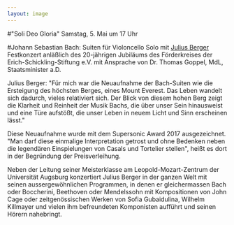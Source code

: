 ```yaml
---
layout: image
---
```


\#"Soli Deo Gloria"
Samstag, 5. Mai um 17 Uhr     

\#Johann Sebastian Bach: Suiten für Violoncello Solo mit [Julius Berger](http://juliusberger.de/)  
Festkonzert anläßlich des 20-jährigen Jubiläums des Förderkreises der Erich-Schickling-Stiftung e.V. mit Ansprache von Dr. Thomas Goppel, MdL, Staatsminister a.D.   

Julius Berger: "Für mich war die Neuaufnahme der Bach-Suiten wie die Ersteigung des höchsten Berges, eines Mount Everest. Das Leben wandelt sich dadurch, vieles relativiert sich. Der Blick von diesem hohen Berg zeigt die Klarheit und Reinheit der Musik Bachs, die über unser Sein hinausweist und eine Türe aufstößt, die unser Leben in neuem Licht und Sinn erscheinen lässt."   

Diese Neuaufnahme wurde mit dem Supersonic Award 2017 ausgezeichnet.
"Man darf diese einmalige Interpretation getrost und ohne Bedenken neben die legendären Einspielungen von Casals und Tortelier stellen", heißt es dort in der Begründung der Preisverleihung.   

Neben der Leitung seiner Meisterklasse am Leopold-Mozart-Zentrum der Universität Augsburg konzertiert Julius Berger in der ganzen Welt mit seinen aussergewöhnlichen Programmen, in denen er gleichermassen Bach oder Boccherini, Beethoven oder Mendelssohn mit Kompositionen von John Cage oder zeitgenössischen Werken von Sofia Gubaidulina, Wilhelm Killmayer und vielen ihm befreundeten Komponisten aufführt und seinen Hörern nahebringt.

